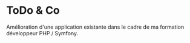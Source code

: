 # ToDo & Co
Amélioration d'une application existante dans le cadre de ma formation développeur PHP / Symfony.


